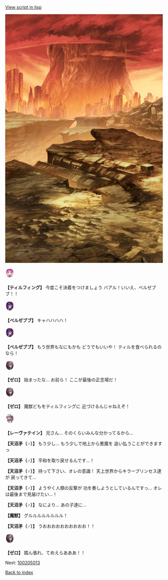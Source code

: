 [View script in lisp](../scripts/100205011.txt)

![underwild.png](../images/backgrounds/underwild.png)

<img src="../images/units/101415.png" alt="101415.png" height="34"/>

**【ティルフィング】**
今度こそ決着をつけましょう
バアル！いいえ、ベルゼブブ！！

<img src="../images/units/960022.png" alt="960022.png" height="34"/>

**【ベルゼブブ】**
キャハハハハ！

<img src="../images/units/960022.png" alt="960022.png" height="34"/>

**【ベルゼブブ】**
もう世界もなにもかも
どうでもいいや！
ティルを食べられるのなら！

<img src="../images/units/1100221.png" alt="1100221.png" height="34"/>

**【ゼロ】**
始まったな…
お前ら！
ここが最後の正念場だ！

<img src="../images/units/1100221.png" alt="1100221.png" height="34"/>

**【ゼロ】**
魔獣どもをティルフィングに
近づけるんじゃねえぞ！

<img src="../images/units/100221.png" alt="100221.png" height="34"/>

**【レーヴァテイン】**
兄さん…
そのくらいみんな分かってるから…

**【天沼矛（♂）】**
もう少し…
もう少しで地上から悪魔を
追い払うことができますっ

**【天沼矛（♂）】**
平和を取り戻せるんです…！

**【天沼矛（♂）】**
持って下さい、オレの意識！
天上世界からキラープリンセス達が
戻ってきて…

**【天沼矛（♂）】**
ようやく人類の反撃が
功を奏しようとしているんですっ…
オレは最後まで見届けたい…！

**【天沼矛（♂）】**
なにより…
あの子達に…

**【魔獣】**
グルルルルルルルル！

**【天沼矛（♂）】**
うおおおおおおおおおお！！

<img src="../images/units/1100221.png" alt="1100221.png" height="34"/>

**【ゼロ】**
踏ん張れ、てめえらあああ！！

Next: [100205013](100205013.md)

[Back to index](index.md)
